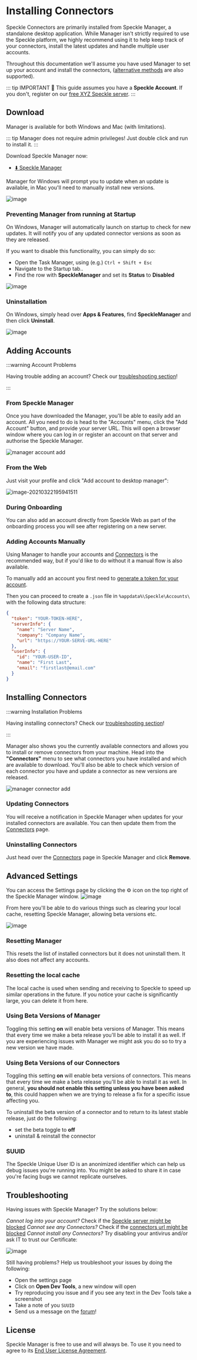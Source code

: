 # Installing Connectors

Speckle Connectors are primarily installed from Speckle Manager, a standalone desktop application. While Manager isn't strictly required to use the Speckle platform, we highly recommend using it to help keep track of your connectors, install the latest updates and handle multiple user accounts.

Throughout this documentation we'll assume you have used Manager to set up your account and install the connectors, ([alternative methods](/user/manager.md#adding-accounts-manually) are also supported).

::: tip IMPORTANT 🙌
This guide assumes you have a **Speckle Account**.
If you don't, register on our [free XYZ Speckle server](https://speckle.xyz).
:::

## Download

Manager is available for both Windows and Mac (with limitations).

::: tip
Manager does not require admin privileges! Just double click and run to install it.
:::

Download Speckle Manager now:

- [⬇️ Speckle Manager](https://speckle-releases.netlify.app/)

Manager for Windows will prompt you to update when an update is available, in Mac you'll need to manually install new versions.

![image](https://user-images.githubusercontent.com/2679513/129895485-77fbf165-ff2d-4d7f-8aca-4a8a476d1274.png)

### Preventing Manager from running at Startup

On Windows, Manager will automatically launch on startup to check for new updates. It will notify you of any updated connector versions as soon as they are released.

If you want to disable this functionality, you can simply do so:

- Open the Task Manager, using (e.g.) `Ctrl + Shift + Esc`
- Navigate to the Startup tab..
- Find the row with **SpeckleManager** and set its **Status** to **Disabled**

![image](https://user-images.githubusercontent.com/2679513/112289752-7caab280-8c86-11eb-8c9a-928d536e8eb3.png)

### Uninstallation

On Windows, simply head over **Apps & Features**, find **SpeckleManager** and then click **Uninstall**.

![image](https://user-images.githubusercontent.com/2679513/112290160-dc08c280-8c86-11eb-962c-19a8a20afc94.png)

## Adding Accounts

:::warning Account Problems

Having trouble adding an account? Check our [troubleshooting section](/user/manager.html#troubleshooting)!

:::

### From Speckle Manager

Once you have downloaded the Manager, you'll be able to easily add an account. All you need to do is head to the "Accounts" menu, click the "Add Account" button, and provide your server URL. This will open a browser window where you can log in or register an account on that server and authorise the Speckle Manager.

![manager account add](https://user-images.githubusercontent.com/2679513/129895785-9ea26528-65ff-4882-9f7b-e48c7b18352d.gif)

### From the Web

Just visit your profile and click "Add account to desktop manager":

![image-20210322195941511](./img/manager/image-20210322195941511.png)

### During Onboarding

You can also add an account directly from Speckle Web as part of the onboarding process you will see after registering on a new server.

### Adding Accounts Manually

Using Manager to handle your accounts and [Connectors](/#connectors) is the recommended way, but if you'd like to do without it a manual flow is also available.

To manually add an account you first need to [generate a token for your account](/dev/tokens).

Then you can proceed to create a `.json` file in `%appdata%\Speckle\Accounts\` with the following data structure:

```json
{
  "token": "YOUR-TOKEN-HERE",
  "serverInfo": {
    "name": "Server Name",
    "company": "Company Name",
    "url": "https://YOUR-SERVE-URL-HERE"
  },
  "userInfo": {
    "id": "YOUR-USER-ID",
    "name": "First Last",
    "email": "firstlast@email.com"
  }
}
```

## Installing Connectors

:::warning Installation Problems

Having installing connectors? Check our [troubleshooting section](/user/manager.html#troubleshooting)!

:::

Manager also shows you the currently available connectors and allows you to install or remove connectors from your machine. Head into the **"Connectors"** menu to see what connectors you have installed and which are available to download. You'll also be able to check which version of each connector you have and update a connector as new versions are released.

![manager connector add](https://user-images.githubusercontent.com/2679513/129897388-cbf5f00b-dccf-4609-aeb0-5dd3b0b52c5d.gif)

### Updating Connectors

You will receive a notification in Speckle Manager when updates for your installed connectors are available. You can then update them from the [Connectors](/#connectors) page.

### Uninstalling Connectors

Just head over the [Connectors](/#connectors) page in Speckle Manager and click **Remove**.

## Advanced Settings

You can access the Settings page by clicking the ⚙ icon on the top right of the Speckle Manager window.
![image](https://user-images.githubusercontent.com/2679513/112290969-a1535a00-8c87-11eb-82f8-8e3a4b630e7c.png)

From here you'll be able to do various things such as clearing your local cache, resetting Speckle Manager, allowing beta versions etc.

![image](https://user-images.githubusercontent.com/2679513/112291184-cc3dae00-8c87-11eb-9c02-693108f499fb.png)

### Resetting Manager

This resets the list of installed connectors but it does not uninstall them. It also does not affect any accounts.

### Resetting the local cache

The local cache is used when sending and receiving to Speckle to speed up similar operations in the future. If you notice your cache is significantly large, you can delete it from here.

### Using Beta Versions of Manager

Toggling this setting **on** will enable beta versions of Manager. This means that every time we make a beta release you'll be able to install it as well.
If you are experiencing issues with Manager we might ask you do so to try a new version we have made.

### Using Beta Versions of our Connectors

Toggling this setting **on** will enable beta versions of connectors. This means that every time we make a beta release you'll be able to install it as well.
In general, **you should not enable this setting unless you have been asked to**, this could happen when we are trying to release a fix for a specific issue affecting you.

To uninstall the beta version of a connector and to return to its latest stable release, just do the following:

- set the beta toggle to **off**
- uninstall & reinstall the connector

### SUUID

The Speckle Unique User ID is an anonimized identifier which can help us debug issues you're running into. You might be asked to share it in case you're facing bugs we cannot replicate ourselves.

## Troubleshooting

Having issues with Speckle Manager? Try the solutions below:

_Cannot log into your account?_ Check if the [Speckle server might be blocked](https://speckle.guide/user/FAQs.html#the-speckle-server-is-unreachable)
_Cannot see any Connectors?_ Check if the [connectors url might be blocked](https://speckle.guide/user/FAQs.html#the-speckle-server-is-unreachable)
_Cannot install any Connectors?_ Try disabling your antivirus and/or ask IT to trust our Certificate:

![image](https://user-images.githubusercontent.com/2679513/129898042-0783221c-de08-4054-8afc-51298abb88f6.png)

Still having problems? Help us troubleshoot your issues by doing the following:

- Open the settings page
- Click on **Open Dev Tools**, a new window will open
- Try reproducing you issue and if you see any text in the Dev Tools take a screenshot
- Take a note of you `SUUID`
- Send us a message on the [forum](https://speckle.community)!

## License

Speckle Manager is free to use and will always be.
To use it you need to agree to its [End User License Agreement](https://speckle.systems/eula/).
